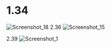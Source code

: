 # 1.34
![Screenshot_18](https://user-images.githubusercontent.com/85027066/194383695-87537899-43fd-4933-853b-fe93bca536fa.png)
2.36
![Screenshot_15](https://user-images.githubusercontent.com/85027066/193462567-58c56dd8-14fe-4bae-b590-4a0719c24365.png)

2.39
![Screenshot_1](https://user-images.githubusercontent.com/85027066/195114746-2c475823-17ce-41b3-881e-4fcedfb71130.png)
